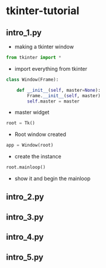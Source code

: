 # tkinter-tutorial

## intro_1.py
- making a tkinter window

``` python
from tkinter import *
```
- import everything from tkinter

``` python
class Window(Frame):

    def __init__(self, master=None):
        Frame.__init__(self, master)               
        self.master = master
```
- master widget

``` python
root = Tk()
```
- Root window created

``` python
app = Window(root)
```
- create the instance

``` python
root.mainloop()
```
- show it and begin the mainloop

## intro_2.py
## intro_3.py
## intro_4.py
## intro_5.py
